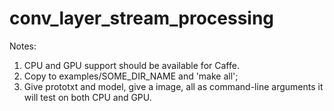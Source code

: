 # conv_layer_stream_processing

Notes:

1. CPU and GPU support should be available for Caffe.
2. Copy to examples/SOME_DIR_NAME and 'make all';
3. Give prototxt and model, give a image, all as command-line arguments it will test on both CPU and GPU.
